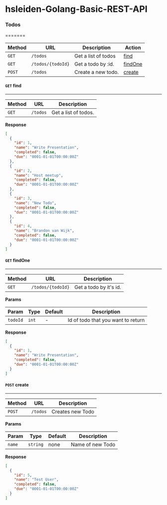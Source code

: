 # hsleiden-Golang-Basic-REST-API

### <a name="#"></a> Todos
=======

| Method | URL                                   | Description                            | Action                       |
|--------|---------------------------------------|----------------------------------------|------------------------------|
|`GET`   | `/todos`                              | Get a list of todos                    | [find](#find)                |
|`GET`   | `/todos/{todoId}`                     | Get a todo by :id.                     | [findOne](#findOne)          |
|`POST`  | `/todos`                              | Create a new todo.                     | [create](#create)            |


#### <a name="find"></a>`GET` find
------

| Method | URL                                   | Description                            |
|--------|---------------------------------------|----------------------------------------|
|`GET`   | `/todos`                              | Get a list of todos.                   |


**Response**
```json
[
  {
    "id": 1,
    "name": "Write Presentation",
    "completed": false,
    "due": "0001-01-01T00:00:00Z"
  },
  {
    "id": 2,
    "name": "Host meetup",
    "completed": false,
    "due": "0001-01-01T00:00:00Z"
  },
  {
    "id": 3,
    "name": "New Todo",
    "completed": false,
    "due": "0001-01-01T00:00:00Z"
  },
  {
    "id": 4,
    "name": "Brandon van Wijk",
    "completed": false,
    "due": "0001-01-01T00:00:00Z"
  }
]
```

#### <a name="findOne"></a>`GET` findOne
------

| Method | URL                                   | Description                            |
|--------|---------------------------------------|----------------------------------------|
|`GET`   | `/todos/{todoId}`                     | Get a todo by it's id.                 |

**Params**

| Param    | Type  | Default         | Description                        |
|----------|-------|-----------------|------------------------------------|
|`todoId`  | `int` | -               | Id of todo that you want to return |

**Response**
```json
[
  {
    "id": 1,
    "name": "Write Presentation",
    "completed": false,
    "due": "0001-01-01T00:00:00Z"
  }
]
```

#### <a name="create"></a>`POST` create
------

| Method | URL                                   | Description                            |
|--------|---------------------------------------|----------------------------------------|
|`POST`   | `/todos`                             | Creates new Todo                       |

**Params**

| Param   | Type   | Default         | Description                        |
|---------|--------|-----------------|------------------------------------|
|`name`   |`string`| none            | Name of new Todo                   |

**Response**
```json
[
  {
    "id": 5,
    "name": "Test User",
    "completed": false,
    "due": "0001-01-01T00:00:00Z"
  }
]
```

